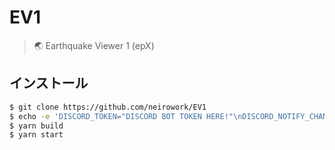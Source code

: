 # EV1
> 🌏 Earthquake Viewer 1 (epX)

## インストール
```bash
$ git clone https://github.com/neirowork/EV1
$ echo -e 'DISCORD_TOKEN="DISCORD BOT TOKEN HERE!"\nDISCORD_NOTIFY_CHANNEL="CHANNEL ID HERE!"' > .env 
$ yarn build
$ yarn start
```

